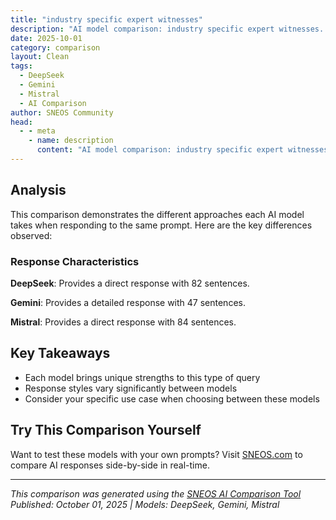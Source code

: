 ```yaml
---
title: "industry specific expert witnesses"
description: "AI model comparison: industry specific expert witnesses..."
date: 2025-10-01
category: comparison
layout: Clean
tags:
  - DeepSeek
  - Gemini
  - Mistral
  - AI Comparison
author: SNEOS Community
head:
  - - meta
    - name: description
      content: "AI model comparison: industry specific expert witnesses..."
---
```


<ChatComparison
  title="industry specific expert witnesses"
  prompt="industry specific expert witnesses"
  :responses='{"DeepSeek": "Of course. This is an excellent and complex topic. Industry-specific expert witnesses are professionals with deep, specialized knowledge and experience in a particular field or sector. They are hired to provide objective, evidence-based opinions in legal disputes to help judges and juries understand complex issues outside of common knowledge.\n\nHere is a comprehensive breakdown of industry-specific expert witnesses, including their roles, common industries, and how to work with them.\n\n### The Core Role of an Industry-Specific Expert Witness\n\nTheir primary function is to bridge the knowledge gap between a technical industry and the legal system. Their duties typically fall into three phases:\n\n1. **Case Analysis \u0026 Report Writing:** They review case materials, form an independent opinion, and produce a detailed written report outlining their findings, the basis for their opinions, and their conclusions.\n2. **Deposition Testimony:** They give sworn, out-of-court testimony that can be used in discovery or to prepare for trial. This is where the opposing counsel tests their opinions and credibility.\n3. **Trial Testimony:** They present their opinions in court, explaining complex concepts in a clear, understandable way and withstanding cross-examination.\n\n---\n\n### Common Industries and Specific Expert Types\n\nHere are some of the most frequent industries that rely on expert witnesses, with examples of specific expert roles.\n\n#### 1. Construction \u0026 Engineering\n* **Construction Defects Expert:** Investigates failures in building materials, design, or workmanship (e.g., leaking roofs, foundation cracks).\n* **Delay \u0026 Disruption Expert (Scheduling Expert):** Analyzes project schedules to determine the cause and cost impact of project delays, often using software like Primavera P6.\n* **Civil/Structural Engineer:** Opines on the structural integrity of buildings, bridges, and other infrastructure.\n* **Construction Safety Expert:** Testifies on whether a construction site adhered to OSHA standards and industry safety practices.\n\n#### 2. Healthcare \u0026 Medical\n* **Standard of Care Expert (Medical Malpractice):** A licensed physician in the same specialty who testifies whether the defendant\u0027s care met or fell below the accepted medical standard.\n* **Life Care Planner:** Develops a detailed plan and cost analysis for the lifelong medical and support needs of a catastrophically injured person.\n* **Toxicologist:** Determines the effects of chemicals, drugs, or poisons on the human body.\n* **Hospital Administration Expert:** Opines on hospital policies, procedures, and staffing adequacy.\n\n#### 3. Finance \u0026 Economics\n* **Forensic Accountant:** Traces funds, uncovers fraud, and investigates complex financial transactions.\n* **Business Valuation Expert:** Determines the economic value of a business or business interest, crucial in shareholder disputes or divorces.\n* **Economist:** Calculates economic damages, such as lost wages or profits, and analyzes market trends.\n* **Securities Fraud Expert:** Testifies on the standard practices in the securities industry and whether they were breached.\n\n#### 4. Technology \u0026 IT\n* **Cybersecurity Expert:** Investigates data breaches, opines on whether security measures were reasonable, and assesses damages.\n* **Software Development Expert:** Testifies on software project management, coding standards, and whether a product was fit for its intended purpose.\n* **IT \u0026 Network Infrastructure Expert:** Opines on system failures, data loss, and technology performance issues.\n* **Patent Expert (in specific tech domains):** A technical expert with deep knowledge in a field like semiconductors or telecommunications who can explain a patent\u0027s intricacies.\n\n#### 5. Manufacturing \u0026 Industrial\n* **Product Liability Expert:** Evaluates whether a product was defectively designed, manufactured, or had inadequate warnings or instructions.\n* **Materials Scientist:** Analyzes the properties and failures of metals, polymers, ceramics, etc.\n* **Industrial Engineer/Ergonomist:** Opines on workplace design, assembly line processes, and repetitive stress injuries.\n* **Machinery \u0026 Equipment Expert:** Testifies on the proper operation, maintenance, and safety of industrial machinery.\n\n#### 6. Energy \u0026 Environmental\n* **Geologist/Petroleum Engineer:** Opines on oil and gas extraction, reservoir management, and lease agreements.\n* **Environmental Scientist/Engineer:** Investigates contamination, assesses remediation costs, and testifies on regulatory compliance (e.g., EPA regulations).\n* **Renewable Energy Expert:** Provides expertise on solar, wind, or other alternative energy projects and technologies.\n\n#### 7. Transportation\n* **Accident Reconstructionist:** Uses physics and engineering principles to determine how a vehicle, maritime, or aviation accident occurred.\n* **Trucking \u0026 Logistics Expert:** Opines on Federal Motor Carrier Safety Regulations (FMCSRs), hours-of-service rules, and industry standards.\n* **Maritime Expert (Captain, Naval Architect):** Testifies on nautical rules of the road, ship operations, and vessel seaworthiness.\n* **Aviation Expert (Pilot, Aerospace Engineer):** Opines on pilot performance, air traffic control, aircraft maintenance, and design.\n\n---\n\n### Key Qualifications to Look For\n\nWhen selecting an industry-specific expert, look for a combination of:\n\n* **Formal Education \u0026 Credentials:** Advanced degrees (Ph.D., MBA, MD, PE) and relevant professional certifications (CPA, CSP, etc.).\n* **Hands-On Industry Experience:** A long and successful career *in the industry* is often more valuable than pure academic knowledge. They need to know how things are done in the \u0022real world.\u0022\n* **Publications \u0026 Speaking Engagements:** A history of publishing articles, speaking at conferences, or teaching establishes them as a thought leader.\n* **Previous Testimony Experience:** While not always mandatory, experience in depositions and trials is a huge plus. They must be able to communicate effectively and remain calm under pressure.\n* **Impeccable Credibility and Objectivity:** The expert\u0027s primary duty is to the truth, not to the party who hired them. Any perception of bias can destroy their credibility.\n\n---\n\n### How to Find and Engage an Expert Witness\n\n1. **Specialized Expert Witness Firms:** Many consulting firms specialize in providing vetted experts across numerous industries (e.g., Secretariat, Robson Forensic, J.S. Held).\n2. **Legal Referral Networks:** Ask colleagues in your legal field for recommendations.\n3. **Industry Associations:** Professional organizations often have directories or can make referrals (e.g., American College of Surgeons, American Institute of CPAs).\n4. **University Professors:** Academics are often sought for their deep theoretical knowledge.\n5. **Online Expert Directories:** Databases like the **Expert Pages**, **JurisPro**, or **Round Table Group** can be a starting point.\n\n**Crucial Step:** Once you identify a candidate, conduct a thorough conflicts check and review their CV, prior testimony transcripts, and publications to assess their suitability and potential vulnerabilities.\n\nIn summary, industry-specific expert witnesses are indispensable in modern litigation, translating complex, specialized knowledge into actionable insights for the justice system. Choosing the right one can be the single most important factor in the outcome of a technically complex case.", "Gemini": "You\u0027re looking for expert witnesses in specific industries. Here\u0027s a breakdown of how to think about this and what resources are available:\n\n**Why You Need an Industry-Specific Expert Witness**\n\n* **Credibility:** Industry-specific experts are vital for demonstrating the nuances, best practices, and potential deviations from accepted norms within a particular field. Their testimony carries significant weight because they are seen as knowledgeable and experienced in the area in question.\n* **Technical Explanation:** Many cases involve complex technical details that require clarification for a judge or jury. An expert can translate jargon and processes into understandable terms.\n* **Establishing Standards of Care:** Experts can define the appropriate standards of care, best practices, and industry norms relevant to the case. This is crucial in cases involving negligence or liability.\n* **Offering Opinions:** Expert witnesses can provide opinions based on their expertise, which is often critical in determining the outcome of a case. They can analyze evidence, provide assessments, and draw conclusions that a layperson would not be qualified to make.\n* **Supporting or Refuting Claims:** They can support or refute claims made by the opposing party by providing analysis, data, and industry insights.\n* **Damage Assessment:** In cases involving damages, an industry-specific expert can assess the extent of the damages and provide opinions on the financial impact.\n\n**Common Industries Requiring Expert Witnesses:**\n\nThis list is not exhaustive, but it covers many common areas:\n\n* **Medical:** Physicians (various specialties), nurses, pharmacists, medical device experts, hospital administrators, mental health professionals\n* **Engineering:** Civil, mechanical, electrical, chemical, structural, environmental, geotechnical, automotive\n* **Construction:** General contractors, architects, engineers, safety experts, cost estimators, inspectors\n* **Finance:** Accountants, economists, financial analysts, appraisers, investment advisors, banking experts\n* **Real Estate:** Appraisers, brokers, property managers, developers, land use planners\n* **Technology:** Software developers, cybersecurity experts, data scientists, network engineers, IT consultants\n* **Manufacturing:** Process engineers, quality control experts, safety engineers, product designers\n* **Transportation:** Trucking safety experts, aviation experts, railroad experts, maritime experts, accident reconstructionists\n* **Oil and Gas:** Geologists, petroleum engineers, drilling experts, pipeline experts, safety experts\n* **Environmental:** Environmental scientists, toxicologists, remediation specialists, regulatory compliance experts\n* **Intellectual Property:** Patent attorneys, technology experts, trademark specialists, copyright experts\n* **Insurance:** Actuaries, underwriters, claims adjusters, insurance brokers, risk management experts\n* **Agriculture:** Agronomists, crop specialists, livestock experts, agricultural economists\n* **Food Science:** Food safety experts, nutritionists, food processing experts\n\n**Where to Find Industry-Specific Expert Witnesses:**\n\n* **Expert Witness Directories and Databases:**\n * **SEAK\u0027s National Directory of Expert Witnesses:** One of the most comprehensive directories.\n * **JurisPro:** A well-known and widely used directory.\n * **Expert Institute:** Offers a curated network of experts and case strategy consulting.\n * **TASA (Technical Advisory Service for Attorneys):** Claims to be the oldest and largest expert referral service.\n * **ALM Experts:** A directory from ALM Media, publisher of legal publications.\n * **Zintro:** Connects you with experts across many industries (may not be specifically legal focused, but still useful for finding subject matter experts).\n * **LinkedIn:** While not specifically for expert witnesses, you can search for professionals with specific skills and experience within the relevant industry. Be prepared to do thorough vetting.\n* **Professional Associations:** Many industries have professional associations that can provide referrals to qualified experts. For example:\n * **American Medical Association (AMA)**\n * **American Society of Civil Engineers (ASCE)**\n * **Institute of Electrical and Electronics Engineers (IEEE)**\n * **American Institute of Certified Public Accountants (AICPA)**\n* **Consulting Firms:** Some consulting firms specialize in providing expert witness services.\n* **Universities and Research Institutions:** Professors and researchers often serve as expert witnesses.\n* **Referrals from Attorneys:** Ask other attorneys who practice in the same area of law for referrals. They often have established relationships with reliable experts.\n* **Legal Search Firms:** Some firms specialize in finding expert witnesses for attorneys.\n\n**Key Considerations When Selecting an Expert Witness:**\n\n* **Expertise and Qualifications:** Verify their education, experience, certifications, and publications. Make sure they are a true expert in the *specific* area relevant to your case.\n* **Experience as an Expert Witness:** Inquire about their previous experience testifying in court or providing depositions. Experience is helpful, but not always essential. Some academics make excellent experts even without extensive court experience.\n* **Credibility and Communication Skills:** Assess their ability to explain complex information clearly and concisely to a judge and jury. They must be credible and trustworthy.\n* **Objectivity and Impartiality:** Ensure they can provide an unbiased opinion based on the facts of the case. Avoid experts who appear to be advocates for one side.\n* **Availability and Cost:** Confirm their availability to work on the case and understand their fees and expenses. Get a clear agreement upfront.\n* **Daubert/Frye Standard:** Be familiar with the admissibility standards for expert testimony in your jurisdiction (Daubert Standard in federal courts and many states, Frye Standard in some others). Ensure your expert\u0027s methodology and opinions meet these standards.\n* **Background Checks and Vetting:** Thoroughly vet potential experts, including checking for any disciplinary actions, conflicts of interest, or previous instances of being discredited.\n\n**Before Hiring an Expert Witness:**\n\n* **Define Your Needs:** Clearly define the specific issues for which you need expert testimony.\n* **Conduct a Thorough Search:** Don\u0027t settle for the first expert you find. Compare several candidates and carefully evaluate their qualifications.\n* **Interview Potential Experts:** Ask detailed questions about their experience, methodology, and opinions on the case.\n* **Review Their Curriculum Vitae (CV):** Carefully examine their CV to verify their qualifications and experience.\n* **Check References:** Contact references to gather feedback on their performance and credibility.\n\n**Remember**: Choosing the right expert witness is a critical decision that can significantly impact the outcome of your case. Take the time to conduct thorough research and select an expert who is qualified, credible, and able to effectively communicate their opinions.\n", "Mistral": "Industry-specific expert witnesses are professionals who possess specialized knowledge, skills, and experience in a particular field and are called upon to provide testimony in legal proceedings. Their expertise can be crucial in helping courts understand complex issues and make informed decisions. Here are some examples of industry-specific expert witnesses across various sectors:\n\n### 1. **Healthcare**\n - **Medical Doctors**: Specialists in various fields such as cardiology, neurology, oncology, etc.\n - **Nurses**: Experts in nursing practices, patient care, and hospital protocols.\n - **Pharmacists**: Knowledgeable about drug interactions, dosages, and pharmaceutical standards.\n - **Healthcare Administrators**: Experts in hospital management, healthcare policies, and regulatory compliance.\n\n### 2. **Technology and Software**\n - **Software Engineers**: Specialists in software development, coding practices, and intellectual property.\n - **Cybersecurity Experts**: Knowledgeable about data breaches, cyber threats, and security protocols.\n - **IT Consultants**: Experts in IT infrastructure, network management, and data storage.\n\n### 3. **Finance and Accounting**\n - **Certified Public Accountants (CPAs)**: Experts in financial auditing, taxation, and accounting standards.\n - **Financial Analysts**: Specialists in investment strategies, market analysis, and financial modeling.\n - **Forensic Accountants**: Experts in detecting and investigating financial fraud and irregularities.\n\n### 4. **Construction and Engineering**\n - **Civil Engineers**: Specialists in structural integrity, building codes, and construction practices.\n - **Architects**: Experts in building design, safety standards, and construction materials.\n - **Construction Managers**: Knowledgeable about project management, scheduling, and cost estimation.\n\n### 5. **Environmental Science**\n - **Environmental Engineers**: Specialists in waste management, pollution control, and environmental regulations.\n - **Ecologists**: Experts in ecosystems, biodiversity, and environmental impact assessments.\n - **Hydrologists**: Knowledgeable about water resources, groundwater contamination, and water management.\n\n### 6. **Manufacturing and Industrial**\n - **Industrial Engineers**: Specialists in process optimization, quality control, and manufacturing standards.\n - **Material Scientists**: Experts in material properties, testing, and failure analysis.\n - **Safety Engineers**: Knowledgeable about workplace safety, OSHA regulations, and accident prevention.\n\n### 7. **Legal and Compliance**\n - **Attorneys**: Specialists in various areas of law such as corporate law, intellectual property, and employment law.\n - **Compliance Officers**: Experts in regulatory compliance, internal audits, and risk management.\n - **Paralegals**: Knowledgeable about legal research, document preparation, and case management.\n\n### 8. **Energy and Utilities**\n - **Energy Engineers**: Specialists in power generation, renewable energy, and energy efficiency.\n - **Petroleum Engineers**: Experts in oil and gas exploration, drilling, and production.\n - **Utility Managers**: Knowledgeable about utility operations, infrastructure, and regulatory compliance.\n\n### 9. **Transportation and Logistics**\n - **Transportation Engineers**: Specialists in traffic management, road design, and transportation safety.\n - **Logistics Managers**: Experts in supply chain management, inventory control, and distribution.\n - **Aviation Experts**: Knowledgeable about aircraft maintenance, flight operations, and aviation regulations.\n\n### 10. **Education**\n - **Educators**: Specialists in curriculum development, teaching methods, and educational policies.\n - **School Administrators**: Experts in school management, student services, and educational leadership.\n - **Educational Psychologists**: Knowledgeable about learning disabilities, educational assessments, and student development.\n\n### 11. **Real Estate**\n - **Real Estate Appraisers**: Specialists in property valuation, market analysis, and appraisal standards.\n - **Real Estate Brokers**: Experts in property transactions, contracts, and real estate laws.\n - **Property Managers**: Knowledgeable about property management, tenant relations, and maintenance.\n\n### 12. **Hospitality and Tourism**\n - **Hotel Managers**: Specialists in hotel operations, guest services, and hospitality management.\n - **Tourism Experts**: Knowledgeable about travel trends, destination marketing, and tourism policies.\n - **Event Planners**: Experts in event management, logistics, and coordination.\n\n### 13. **Agriculture**\n - **Agronomists**: Specialists in crop production, soil science, and agricultural practices.\n - **Veterinarians**: Experts in animal health, livestock management, and veterinary medicine.\n - **Agricultural Engineers**: Knowledgeable about farm machinery, irrigation systems, and agricultural technology.\n\n### 14. **Media and Entertainment**\n - **Media Consultants**: Specialists in media production, broadcasting, and digital media.\n - **Entertainment Lawyers**: Experts in intellectual property, contracts, and entertainment law.\n - **Marketing Experts**: Knowledgeable about branding, advertising, and market research.\n\n### 15. **Retail and Consumer Goods**\n - **Retail Managers**: Specialists in store operations, inventory management, and customer service.\n - **Product Designers**: Experts in product development, design, and manufacturing.\n - **Consumer Behavior Analysts**: Knowledgeable about consumer trends, market analysis, and buying behavior.\n\n### 16. **Telecommunications**\n - **Telecom Engineers**: Specialists in network design, telecommunications infrastructure, and signal processing.\n - **Network Administrators**: Experts in network management, security, and troubleshooting.\n - **Wireless Technology Experts**: Knowledgeable about mobile communications, 5G technology, and wireless networks.\n\n### 17. **Insurance**\n - **Insurance Underwriters**: Specialists in risk assessment, policy underwriting, and claims management.\n - **Actuaries**: Experts in statistical analysis, risk management, and insurance pricing.\n - **Claims Adjusters**: Knowledgeable about claims processing, investigation, and settlement.\n\n### 18. **Food and Beverage**\n - **Food Scientists**: Specialists in food safety, nutrition, and product development.\n - **Chefs**: Experts in culinary arts, recipe development, and food preparation.\n - **Beverage Experts**: Knowledgeable about beverage production, quality control, and distribution.\n\n### 19. **Automotive**\n - **Automotive Engineers**: Specialists in vehicle design, manufacturing, and safety standards.\n - **Mechanics**: Experts in vehicle maintenance, repair, and diagnostics.\n - **Automotive Technicians**: Knowledgeable about vehicle systems, troubleshooting, and performance.\n\n### 20. **Aerospace**\n - **Aerospace Engineers**: Specialists in aircraft design, aerodynamics, and flight mechanics.\n - **Pilots**: Experts in flight operations, aviation safety, and aircraft handling.\n - **Aviation Mechanics**: Knowledgeable about aircraft maintenance, repair, and inspection.\n\nEach of these experts brings a unique set of skills and knowledge to the table, making them invaluable in legal proceedings where specialized insights are required."}' 
  published-date="22:32"
/>

## Analysis

This comparison demonstrates the different approaches each AI model takes when responding to the same prompt. Here are the key differences observed:

### Response Characteristics

**DeepSeek**: Provides a direct response with 82 sentences. 

**Gemini**: Provides a detailed response with 47 sentences. 

**Mistral**: Provides a direct response with 84 sentences. 

## Key Takeaways

- Each model brings unique strengths to this type of query
- Response styles vary significantly between models
- Consider your specific use case when choosing between these models

## Try This Comparison Yourself

Want to test these models with your own prompts? Visit [SNEOS.com](https://sneos.com) to compare AI responses side-by-side in real-time.

---

*This comparison was generated using the [SNEOS AI Comparison Tool](https://sneos.com)*
*Published: October 01, 2025 | Models: DeepSeek, Gemini, Mistral*
